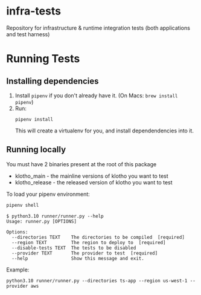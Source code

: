 # infra-tests
Repository for infrastructure &amp; runtime integration tests (both applications and test harness)

# Running Tests

## Installing dependencies

1. Install `pipenv` if you don't already have it. (On Macs: `brew install pipenv`)
2. Run:
   ```
   pipenv install
   ```
   This will create a virtualenv for you, and install dependendencies into it.

## Running locally

You must have 2 binaries present at the root of this package
* klotho_main - the mainline versions of klotho you want to test
* klotho_release - the released version of klotho you want to test

To load your pipenv environment:

```bash
pipenv shell
```

```
$ python3.10 runner/runner.py --help
Usage: runner.py [OPTIONS]

Options:
  --directories TEXT    The directories to be compiled  [required]
  --region TEXT         The region to deploy to  [required]
  --disable-tests TEXT  The tests to be disabled
  --provider TEXT       The provider to test  [required]
  --help                Show this message and exit.
  ```

Example:
```
python3.10 runner/runner.py --directories ts-app --region us-west-1 --provider aws
```
